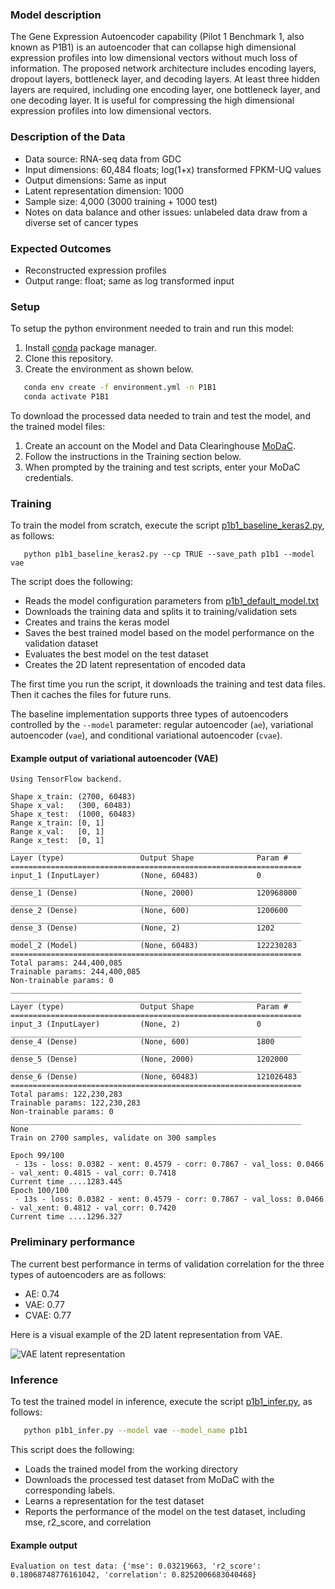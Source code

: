 ### Model description
The Gene Expression Autoencoder capability (Pilot 1 Benchmark 1, also known as P1B1) is an autoencoder that can collapse high dimensional expression profiles into low dimensional vectors without much loss of information. The proposed network architecture includes encoding layers, dropout layers, bottleneck layer, and decoding layers. At least three hidden layers are required, including one encoding layer, one bottleneck layer, and one decoding layer. It is useful for compressing the high dimensional expression profiles into low dimensional vectors.

### Description of the Data
* Data source: RNA-seq data from GDC 
* Input dimensions: 60,484 floats; log(1+x) transformed FPKM-UQ values
* Output dimensions: Same as input
* Latent representation dimension: 1000
* Sample size: 4,000 (3000 training + 1000 test)
* Notes on data balance and other issues: unlabeled data draw from a diverse set of cancer types

### Expected Outcomes
* Reconstructed expression profiles
* Output range: float; same as log transformed input

### Setup
To setup the python environment needed to train and run this model:
1. Install [conda](https://docs.conda.io/en/latest/) package manager.
2. Clone this repository.
3. Create the environment as shown below.

```bash
   conda env create -f environment.yml -n P1B1
   conda activate P1B1
   ```

To download the processed data needed to train and test the model, and the trained model files:
1. Create an account on the Model and Data Clearinghouse [MoDaC](modac.cancer.gov). 
2. Follow the instructions in the Training section below.
3. When prompted by the training and test scripts, enter your MoDaC credentials.

### Training

To train the model from scratch, execute the script [p1b1_baseline_keras2.py](p1b1_baseline_keras2.py), as follows:

```cd Pilot1/P1B1
   python p1b1_baseline_keras2.py --cp TRUE --save_path p1b1 --model vae
   ```

The script  does the following:
* Reads the model configuration parameters from [p1b1_default_model.txt](p1b1_default_model.txt)
* Downloads the training data and splits it to training/validation sets
* Creates and trains the keras model
* Saves the best trained model based on the model performance on the validation dataset
* Evaluates the best model on the test dataset
* Creates the 2D latent representation of encoded data

The first time you run the script, it downloads the training and test data files. Then it caches the files for future runs.

The baseline implementation supports three types of autoencoders controlled by the `--model` parameter: regular autoencoder (`ae`), variational autoencoder (`vae`), and conditional variational autoencoder (`cvae`).

#### Example output of variational autoencoder (VAE)

```
Using TensorFlow backend.

Shape x_train: (2700, 60483)
Shape x_val:   (300, 60483)
Shape x_test:  (1000, 60483)
Range x_train: [0, 1]
Range x_val:   [0, 1]
Range x_test:  [0, 1]
_________________________________________________________________
Layer (type)                 Output Shape              Param #   
=================================================================
input_1 (InputLayer)         (None, 60483)             0         
_________________________________________________________________
dense_1 (Dense)              (None, 2000)              120968000 
_________________________________________________________________
dense_2 (Dense)              (None, 600)               1200600   
_________________________________________________________________
dense_3 (Dense)              (None, 2)                 1202      
_________________________________________________________________
model_2 (Model)              (None, 60483)             122230283 
=================================================================
Total params: 244,400,085
Trainable params: 244,400,085
Non-trainable params: 0
_________________________________________________________________
_________________________________________________________________
Layer (type)                 Output Shape              Param #   
=================================================================
input_3 (InputLayer)         (None, 2)                 0         
_________________________________________________________________
dense_4 (Dense)              (None, 600)               1800      
_________________________________________________________________
dense_5 (Dense)              (None, 2000)              1202000   
_________________________________________________________________
dense_6 (Dense)              (None, 60483)             121026483 
=================================================================
Total params: 122,230,283
Trainable params: 122,230,283
Non-trainable params: 0
_________________________________________________________________
None
Train on 2700 samples, validate on 300 samples

Epoch 99/100
 - 13s - loss: 0.0382 - xent: 0.4579 - corr: 0.7867 - val_loss: 0.0466 - val_xent: 0.4815 - val_corr: 0.7418
Current time ....1283.445
Epoch 100/100
 - 13s - loss: 0.0382 - xent: 0.4579 - corr: 0.7867 - val_loss: 0.0466 - val_xent: 0.4812 - val_corr: 0.7420
Current time ....1296.327
```

### Preliminary performance

The current best performance in terms of validation correlation for the three types of autoencoders are as follows:

* AE: 0.74
* VAE: 0.77
* CVAE: 0.77

Here is a visual example of the 2D latent representation from VAE.

![VAE latent representation](https://github.com/Hokiee/NCI-DOE-Collab-Pilot1-Gene_Expression_Autoencoder/blob/master/Pilot1/P1B1/images/p1b1.keras.vae.D1%3D2000.D2%3D600.A%3Drelu.B%3D100.E%3D100.L%3D2.LR%3DNone.S%3Dminmax.latent.png)

### Inference

To test the trained model in inference, execute the script [p1b1_infer.py](p1b1_infer.py), as follows: 

```bash
   python p1b1_infer.py --model vae --model_name p1b1
   ```
   
This script does the following:
* Loads the trained model from the working directory
* Downloads the processed test dataset from MoDaC with the corresponding labels.
* Learns a representation for the test dataset
* Reports the performance of the model on the test dataset, including mse, r2_score, and correlation
#### Example output
```
Evaluation on test data: {'mse': 0.03219663, 'r2_score': 0.18068748776161042, 'correlation': 0.8252006683040468}

```
